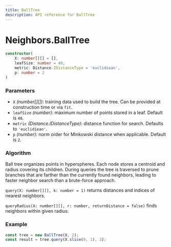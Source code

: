 ```yaml
---
title: BallTree
description: API reference for BallTree
---
```


# Neighbors.BallTree

```ts
constructor(
    X: number[][] = [],
    leafSize: number = 40,
    metric: Distance.IDistanceType = 'euclidiean',
    p: number = 2
)
```

### Parameters

- `X` *(number[][])*: training data used to build the tree. Can be provided at
  construction time or via `fit`.
- `leafSize` *(number)*: maximum number of points stored in a leaf. Default is
  `40`.
- `metric` *(Distance.IDistanceType)*: distance function for search. Defaults to
  `'euclidiean'`.
- `p` *(number)*: norm order for Minkowski distance when applicable. Default is
  `2`.

### Algorithm

Ball tree organizes points in hyperspheres. Each node stores a centroid and
radius covering its children. During queries the tree is traversed to prune
branches that are farther than the currently found neighbors, leading to faster
neighbor search than a brute-force approach.

`query(X: number[][], k: number = 1)` returns distances and indices of nearest neighbors.

`queryRadius(X: number[][], r: number, returnDistance = false)` finds neighbors within given radius.

### Example
```ts
const tree = new BallTree(X, 2);
const result = tree.query(X.slice(0, 1), 3);
```
